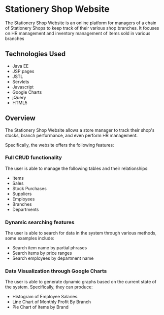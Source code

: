# Stationery Shop Website

The Stationery Shop Website is an online platform for managers of a chain of Stationery Shops to keep track of their various shop branches. It focuses on HR management and inventory management of items sold in various branches

## Technologies Used
* Java EE
* JSP pages
* JSTL
* Servlets
* Javascript
* Google Charts
* jQuery
* HTML5

## Overview

The Stationery Shop Website allows a store manager to track their shop's stocks, branch performance, and even perform HR management.  

Specifically, the website offers the following features:

### Full CRUD functionality

The user is able to manage the following tables and their relationships:

* Items
* Sales
* Stock Purchases
* Suppliers
* Employees
* Branches
* Departments

### Dynamic searching features

The user is able to search for data in the system through various methods, some examples include:

* Search item name by partial phrases
* Search items by price ranges
* Search employees by department name


### Data Visualization through Google Charts

The user is able to generate dynamic graphs based on the current state of the system. Specifically, they can produce:

* Histogram of Employee Salaries
* Line Chart of Monthly Profit By Branch
* Pie Chart of Items by Brand
